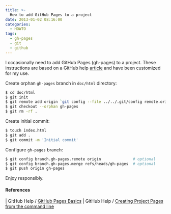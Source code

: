 ```yaml
---
title: >-
  How to add GitHub Pages to a project
date: 2013-01-02 08:16:00
categories:
  - HOWTO
tags:
  - gh-pages
  - git
  - github
---
```


I occasionally need to add GitHub Pages (gh-pages) to a project. These instructions are based on a GitHub help [article](https://help.github.com/articles/creating-project-pages-from-the-command-line/) and have been customized for my use.

<!-- more -->

Create orphan `gh-pages` branch in `doc/html` directory:

```` bash
$ cd doc/html
$ git init
$ git remote add origin `git config --file ../../.git/config remote.origin.url`
$ git checkout --orphan gh-pages
$ git rm -rf .
````

Create initial commit:

```` bash
$ touch index.html
$ git add .
$ git commit -m 'Initial commit'
````

Configure `gh-pages` branch:

```` bash
$ git config branch.gh-pages.remote origin              # optional
$ git config branch.gh-pages.merge refs/heads/gh-pages  # optional
$ git push origin gh-pages
````

Enjoy responsibly.

#### References

<nop class="fa fa-github"> | GitHub Help / [GitHub Pages Basics](https://help.github.com/categories/github-pages-basics/)
<nop class="fa fa-github"> | GitHub Help / [Creating Project Pages from the command line](https://help.github.com/articles/creating-project-pages-from-the-command-line/)
